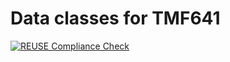 # Data classes for TMF641
[![REUSE Compliance Check](https://github.com/orchestron-orchestrator/actmf/actions/workflows/reuse-compliance.yml/badge.svg)](https://github.com/orchestron-orchestrator/actmf/actions/workflows/reuse-compliance.yml)
